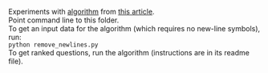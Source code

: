 Experiments with [algorithm](http://www.cs.cmu.edu/~ark/mheilman/questions/) from [this article](https://dl.acm.org/doi/10.5555/2520603).  
Point command line to this folder.  
To get an input data for the algorithm (which requires no new-line symbols), run:  
`python remove_newlines.py`  
To get ranked questions, run the algorithm (instructions are in its readme file).